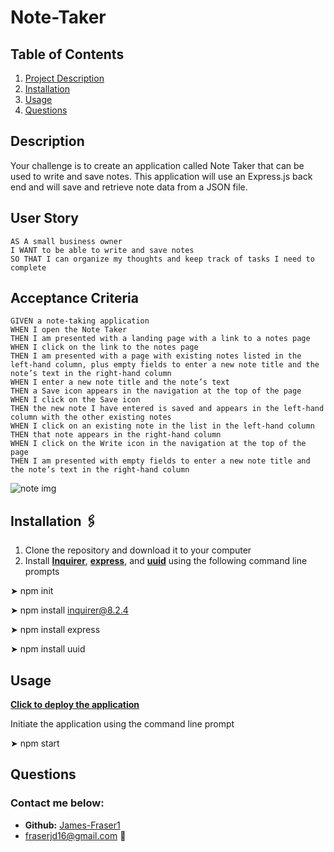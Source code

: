 # **Note-Taker**

## **Table of Contents**
1. [Project Description](#description)
2. [Installation](#installation)
3. [Usage](#usage)
4. [Questions](#questions)

## **Description**
Your challenge is to create an application called Note Taker that can be used to write and save notes. This application will use an Express.js back end and will save and retrieve note data from a JSON file.
## User Story
  
```
AS A small business owner
I WANT to be able to write and save notes
SO THAT I can organize my thoughts and keep track of tasks I need to complete
```
  
## Acceptance Criteria
  
``` 
GIVEN a note-taking application
WHEN I open the Note Taker
THEN I am presented with a landing page with a link to a notes page
WHEN I click on the link to the notes page
THEN I am presented with a page with existing notes listed in the left-hand column, plus empty fields to enter a new note title and the note’s text in the right-hand column
WHEN I enter a new note title and the note’s text
THEN a Save icon appears in the navigation at the top of the page
WHEN I click on the Save icon
THEN the new note I have entered is saved and appears in the left-hand column with the other existing notes
WHEN I click on an existing note in the list in the left-hand column
THEN that note appears in the right-hand column
WHEN I click on the Write icon in the navigation at the top of the page
THEN I am presented with empty fields to enter a new note title and the note’s text in the right-hand column
```

![note img](https://user-images.githubusercontent.com/105461444/185200861-86d62b00-1f4d-43c7-8cba-082d325abbc9.png)

## **Installation &#128391;**
1. Clone the repository and download it to your computer
2. Install **[Inquirer](https://www.npmjs.com/package/inquirer)**, **[express](https://www.npmjs.com/package/express)**, and **[uuid](https://www.npmjs.com/package/uuid)** using the following command line prompts

&#10148; npm init

&#10148; npm install inquirer@8.2.4

&#10148; npm install express

&#10148; npm install uuid

## **Usage**

**[Click to deploy the application](https://james-fraser1.github.io/note-taker/)**


Initiate the application using the command line prompt

&#10148; npm start

## **Questions**
### Contact me below:
* **Github:** [James-Fraser1](https://github.com/James-Fraser1)
*  fraserjd16@gmail.com &#128233;
